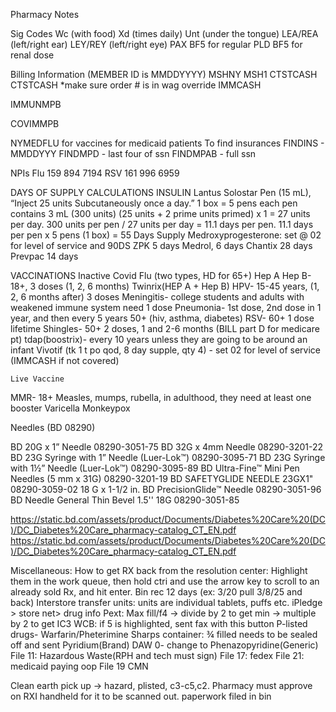 Pharmacy Notes

Sig Codes
Wc (with food)
Xd (times daily)
Unt (under the tongue)
LEA/REA (left/right ear)
LEY/REY (left/right eye)
PAX BF5 for regular
PLD BF5 for renal dose

Billing Information (MEMBER ID is MMDDYYYY)
MSHNY
MSH1
CTSTCASH
CTSTCASH *make sure order # is in wag override
IMMCASH


IMMUNMPB


COVIMMPB



NYMEDFLU for vaccines for medicaid patients
To find insurances
FINDINS - MMDDYYY
FINDMPD - last four of ssn
FINDMPAB - full ssn

NPIs
Flu 159 894 7194
RSV 161 996 6959

DAYS OF SUPPLY CALCULATIONS
INSULIN
Lantus Solostar Pen (15 mL), “Inject 25 units Subcutaneously once a day.” 1 box = 5 pens each pen contains 3 mL (300 units)
(25 units + 2 prime units primed) x 1 = 27 units per day.
300 units per pen / 27 units per day = 11.1 days per pen.
11.1 days per pen x 5 pens (1 box) = 55 Days Supply
Medroxyprogesterone: set @ 02 for level of service and 90DS
ZPK 5 days
Medrol, 6 days
Chantix 28 days
Prevpac 14 days


VACCINATIONS
	Inactive
Covid
Flu (two types, HD for 65+)
Hep A
Hep B- 18+, 3 doses (1, 2, 6 months)
Twinrix(HEP A + Hep B)
HPV- 15-45 years, (1, 2, 6 months after) 3 doses
Meningitis- college students and adults with weakened immune system need 1 dose
Pneumonia- 1st dose, 2nd dose in 1 year, and then every 5 years 50+ (hiv, asthma, diabetes)
RSV- 60+ 1 dose lifetime
Shingles- 50+ 2 doses, 1 and 2-6 months (BILL part D for medicare pt)
tdap(boostrix)- every 10 years unless they are going to be around an infant
Vivotif (tk 1 t po qod, 8 day supple, qty 4) - set 02 for level of service (IMMCASH if not covered)

	Live Vaccine
MMR- 18+ Measles, mumps, rubella, in adulthood, they need at least one booster
Varicella
Monkeypox


Needles (BD 08290)

BD 20G x 1” Needle
08290-3051-75
BD 32G x 4mm Needle
08290-3201-22
BD 23G Syringe with 1” Needle (Luer-Lok™)
08290-3095-71
BD 23G Syringe with 1½” Needle (Luer-Lok™)
08290-3095-89
BD Ultra-Fine™ Mini Pen Needles (5 mm x 31G)
08290-3201-19
BD SAFETYGLIDE NEEDLE 23GX1"
08290-3059-02 
18 G x 1-1/2 in. BD PrecisionGlide™ Needle
08290-3051-96
BD Needle General Thin Bevel 1.5'' 18G
08290-3051-85




https://static.bd.com/assets/product/Documents/Diabetes%20Care%20(DC)/DC_Diabetes%20Care_pharmacy-catalog_CT_EN.pdf
https://static.bd.com/assets/product/Documents/Diabetes%20Care%20(DC)/DC_Diabetes%20Care_pharmacy-catalog_CT_EN.pdf

Miscellaneous:
How to get RX back from the resolution center: Highlight them in the work queue, then hold ctri and use the arrow key to scroll to an already sold Rx, and hit enter.
Bin rec 12 days (ex: 3/20 pull 3/8/25 and back)
Interstore transfer units: units are individual tablets, puffs etc.
iPledge > store net> drug info
Pext: Max fill/f4 -> divide by 2 to get min -> multiple by 2 to get IC3
WCB: if 5 is highlighted, sent fax with this button
P-listed drugs- Warfarin/Pheterimine
Sharps container: ¾ filled needs to be sealed off and sent
Pyridium(Brand) DAW 0- change to Phenazopyridine(Generic)
File 11: Hazardous Waste(RPH and tech must sign)
File 17: fedex
File 21: medicaid paying oop
File 19 CMN



Clean earth pick up
-> hazard, plisted, c3-c5,c2. Pharmacy must approve on RXI handheld for it to be scanned out. paperwork filed in bin
